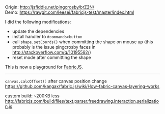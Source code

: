 Origin: http://jsfiddle.net/pingcrosby/brZ2N/  
Demo: https://rawgit.com/leesei/fabricjs-test/master/index.html

I did the following modifications:
- update the dependencies
- install handler to `#commands>button`
- call `shape.setCoords()` when committing the shape on mouse up
  (this probably is the issue pingcrosby faces in http://stackoverflow.com/q/10195562/)
- reset mode after committing the shape

This is now a playground for [FabricJS](http://fabricjs.com/).

---

`canvas.calcOffset()` after canvas position change  
https://github.com/kangax/fabric.js/wiki/How-fabric-canvas-layering-works

custom build: ~200KB less  
http://fabricjs.com/build/files/text,parser,freedrawing,interaction,serialization.js
